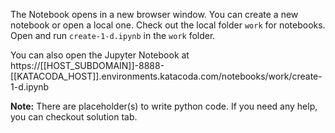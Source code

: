 The Notebook opens in a new browser window. You can create a new notebook or open a local one. Check out the local folder `work` for notebooks. Open and run `create-1-d.ipynb` in the `work` folder.

You can also open the Jupyter Notebook at https://[[HOST_SUBDOMAIN]]-8888-[[KATACODA_HOST]].environments.katacoda.com/notebooks/work/create-1-d.ipynb

**Note:**
There are placeholder(s) to write python code. If you need any help, you can checkout solution tab.